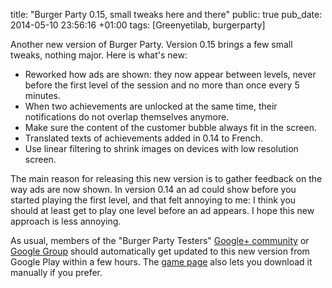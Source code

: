 title: "Burger Party 0.15, small tweaks here and there"
public: true
pub_date: 2014-05-10 23:56:16 +01:00
tags: [Greenyetilab, burgerparty]


Another new version of Burger Party. Version 0.15 brings a few small tweaks, nothing major. Here is what's new:

- Reworked how ads are shown: they now appear between levels, never before the first level of the session and no more than once every 5 minutes.
- When two achievements are unlocked at the same time, their notifications do not overlap themselves anymore.
- Make sure the content of the customer bubble always fit in the screen.
- Translated texts of achievements added in 0.14 to French.
- Use linear filtering to shrink images on devices with low resolution screen.

The main reason for releasing this new version is to gather feedback on the way ads are now shown. In version 0.14 an ad could show before you started playing the first level, and that felt annoying to me: I think you should at least get to play one level before an ad appears. I hope this new approach is less annoying.

As usual, members of the "Burger Party Testers" [Google+ community][bpgp] or [Google Group][bpgg] should automatically get updated to this new version from Google Play within a few hours. The [game page](/projects/burgerparty) also lets you download it manually if you prefer.

[bpgp]: https://plus.google.com/b/113545729487139097489/communities/101668062000360887171
[bpgg]: https://groups.google.com/forum/#!forum/burgerparty-testers
